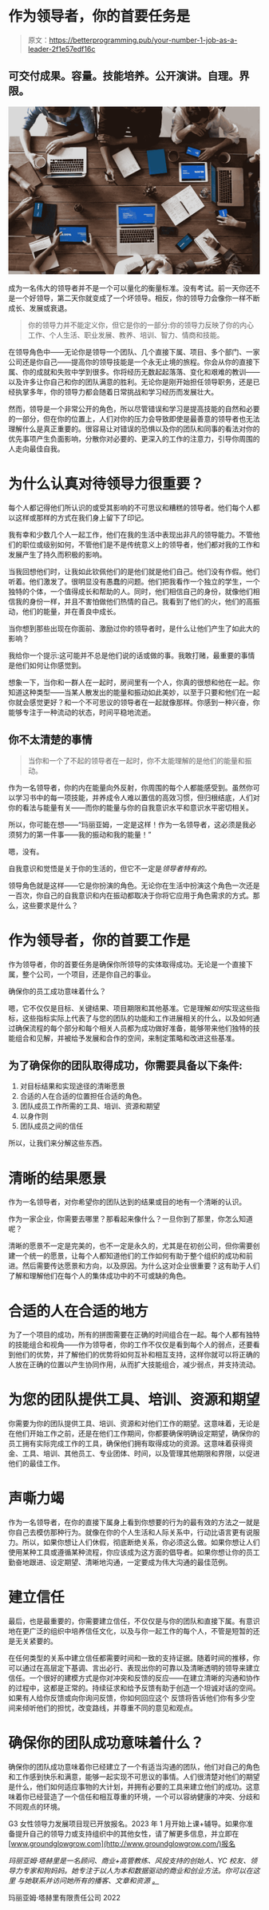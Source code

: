 # 作为领导者，你的首要任务是

> 原文：<https://betterprogramming.pub/your-number-1-job-as-a-leader-2f1e57edf16c>

## 可交付成果。容量。技能培养。公开演讲。自理。界限。

![](img/75d6e92c4043ca436cecbb08db725d5e.png)

成为一名伟大的领导者并不是一个可以量化的衡量标准。没有考试。前一天你还不是一个好领导，第二天你就变成了一个坏领导。相反，你的领导力会像你一样不断成长、发展或衰退。

> 你的领导力并不能定义你，但它是你的一部分:你的领导力反映了你的内心工作、个人生活、职业发展、教养、培训、智力、情商和技能。

在领导角色中——无论你是领导一个团队、几个直接下属、项目、多个部门、一家公司还是你自己——提高你的领导技能是一个永无止境的旅程。你会从你的直接下属、你的成就和失败中学到很多。你将经历无数起起落落、变化和艰难的教训——以及许多让你自己和你的团队满意的胜利。无论你是刚开始担任领导职务，还是已经执掌多年，你的领导力都会随着日常挑战和学习经历而发展壮大。

然而，领导是一个非常公开的角色，所以尽管错误和学习是提高技能的自然和必要的一部分，但在你的位置上，人们对你的压力会导致即使是最善意的领导者也无法理解什么是真正重要的。很容易让对错误的恐惧以及你的团队和同事的看法对你的优先事项产生负面影响，分散你对必要的、更深入的工作的注意力，引导你周围的人走向最佳自我。

# **为什么认真对待领导力很重要？**

每个人都记得他们所认识的或受其影响的不可思议和糟糕的领导者。他们每个人都以这样或那样的方式在我们身上留下了印记。

我有幸和少数几个人一起工作，他们在我的生活中表现出非凡的领导能力。不管他们的职位或级别如何，不管他们是不是传统意义上的领导者，他们都对我的工作和发展产生了持久而积极的影响。

当我回想他们时，让我如此钦佩他们的是他们就是他们自己。他们没有作假。他们听着。他们激发了。很明显没有愚蠢的问题。他们把我看作一个独立的学生，一个独特的个体，一个值得成长和帮助的人。同时，他们相信自己的身份，就像他们相信我的身份一样，并且不害怕做他们热情的自己。我看到了他们的火，他们的高振动，他们的能量，并在善良中成长。

当你想到那些出现在你面前、激励过你的领导者时，是什么让他们产生了如此大的影响？

我给你一个提示:这可能并不总是他们说的话或做的事。我敢打赌，最重要的事情是他们如何让你感觉到。

想象一下，当你和一群人在一起时，房间里有一个人，你真的很想和他在一起。你知道这种类型——当某人散发出的能量和振动如此美妙，以至于只要和他们在一起你就会感觉更好？和一个不可思议的领导者在一起就像那样。你感到一种兴奋，你能够专注于一种流动的状态，时间平稳地流逝。

## **你不太清楚的事情**

> 当你和一个了不起的领导者在一起时，你不太能理解的是他们的能量和振动。

作为一名领导者，你的内在能量向外反射，你周围的每个人都能感受到。虽然你可以学习书中的每一项技能，并养成令人难以置信的高效习惯，但归根结底，人们对你的看法与能量有关——而你的能量与你的自我意识水平和意识水平密切相关。

所以，你可能在想——“玛丽亚姆，一定是这样！作为一名领导者，这必须是我必须努力的第一件事——我的振动和我的能量！”

嗯，没有。

自我意识和觉悟是关于你的生活的，但它不一定是*领导者特有的。*

领导角色就是这样——它是你扮演的角色。无论你在生活中扮演这个角色一次还是一百次，你自己的自我意识和内在振动都取决于你将它应用于角色需求的方式。那么，这些要求是什么？

# **作为领导者，你的首要工作是**

作为领导者，你的首要任务是确保你所领导的实体取得成功。无论是一个直接下属，整个公司，一个项目，还是你自己的事业。

确保你的员工成功意味着什么？

嗯，它不仅仅是目标、关键结果、项目期限和其他基准。它是理解*如何*实现这些指标，这些指标实际上代表了与您的团队的功能和工作进展相关的什么，以及如何通过确保流程的每个部分和每个相关人员都为成功做好准备，能够带来他们独特的技能组合和见解，并被给予发展和合作的空间，来制定策略和改进这些基准。

## **为了确保你的团队取得成功，你需要具备以下条件:**

1.  对目标结果和实现途径的清晰愿景
2.  合适的人在合适的位置担任合适的角色。
3.  团队成员工作所需的工具、培训、资源和期望
4.  以身作则
5.  团队成员之间的信任

所以，让我们来分解这些东西。

# **清晰的结果愿景**

作为一名领导者，对你希望你的团队达到的结果或目的地有一个清晰的认识。

作为一家企业，你需要去哪里？那看起来像什么？一旦你到了那里，你怎么知道呢？

清晰的愿景不一定是完美的，也不一定是永久的，尤其是在初创公司，但你需要创建一个统一的愿景，让每个人都知道他们的工作如何有助于整个组织的成功和前进。然后需要传达愿景和方向，以及原因。为什么这对企业很重要？这有助于人们了解和理解他们在每个人的集体成功中的不可或缺的角色。

# **合适的人在合适的地方**

为了一个项目的成功，所有的拼图需要在正确的时间组合在一起。每个人都有独特的技能组合和视角——作为领导者，你的工作不仅仅是看到每个人的弱点，还要看到他们的优势，并了解他们的优势将如何互补和相互支持，这样你就可以将正确的人放在正确的位置以产生协同作用，从而扩大技能组合，减少弱点，并支持流动。

# **为您的团队提供工具、培训、资源和期望**

你需要为你的团队提供工具、培训、资源和对他们工作的期望。这意味着，无论是在他们开始工作之前，还是在他们工作期间，你都要确保明确设定期望，确保你的员工拥有实际完成工作的工具，确保他们拥有取得成功的资源。这意味着获得资金、工具、培训、其他员工、专业团体、时间，以及管理其他期限和界限，以促进他们的最佳工作。

# **声嘶力竭**

作为一名领导者，在你的直接下属身上看到你想要的行为的最有效的方法之一就是你自己去模仿那种行为。就像在你的个人生活和人际关系中，行动比语言更有说服力。所以，如果你想让人们休假，彻底断绝关系，你必须这么做。如果你想让人们使用某种工具或遵循某种流程，你应该成为这方面的倡导者。如果你想让你的员工勤奋地跟进、设定期望、清晰地沟通，一定要成为伟大沟通的最佳范例。

# **建立信任**

最后，也是最重要的，你需要建立信任，不仅仅是与你的团队和直接下属。有意识地在更广泛的组织中培养信任文化，以及与你一起工作的每个人，不管是短暂的还是无关紧要的。

在任何类型的关系中建立信任都需要时间和一致的支持证据。随着时间的推移，你可以通过在高层定下基调、言出必行、表现出你的可靠以及清晰透明的领导来建立信任。一个很好的建模方式是你对冲突和反馈的反应——在建立清晰的沟通和协作的过程中，这都是正常的。持续征求和给予反馈有助于创造一个坦诚对话的空间。如果有人给你反馈或向你询问反馈，你如何回应这个
反馈将告诉他们你有多少空间来倾听他们的担忧，改变路线，并尊重不同的意见和观点。

# **确保你的团队成功意味着什么？**

确保你的团队成功意味着你已经建立了一个有适当沟通的团队，他们对自己的角色和工作感到快乐和满意，能够一起实现不可思议的事情。人们很清楚对他们的期望是什么，他们如何适应事物的大计划，并拥有必要的工具来建立他们的成功。这意味着你已经营造了一个信任和相互尊重的环境，一个可以容纳健康的冲突、分歧和不同观点的环境。

G3 女性领导力发展项目现已开放报名。2023 年 1 月开始上课+辅导。如果你准备提升自己的领导力或支持组织中的其他女性，请了解更多信息，并立即在[www.groundglowgrow.com](http://www.groundglowgrow.com/)报名

*玛丽亚姆·塔赫里是一名顾问、商业+高管教练、风投支持的创始人、YC 校友、领导力专家和狗妈妈。她专注于以人为本和数据驱动的商业和创业方法。你可以在这里* *与她联系并访问她所有的播客、文章和资源* [*。*](https://linkin.bio/maryamataheri)

玛丽亚姆·塔赫里有限责任公司 2022